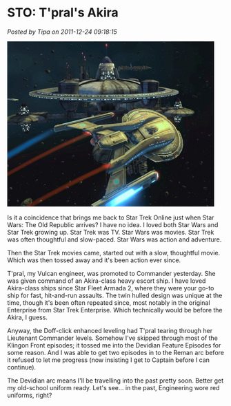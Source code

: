 # STO: T'pral's Akira

*Posted by Tipa on 2011-12-24 09:18:15*

[![](../../../uploads/2011/12/GameClient-2011-12-24-07-50-26-61-480x384.jpg "T'pral's Akira")](../../../uploads/2011/12/GameClient-2011-12-24-07-50-26-61.jpg)

Is it a coincidence that brings me back to Star Trek Online just when Star Wars: The Old Republic arrives? I have no idea. I loved both Star Wars and Star Trek growing up. Star Trek was TV. Star Wars was movies. Star Trek was often thoughtful and slow-paced. Star Wars was action and adventure.

Then the Star Trek movies came, started out with a slow, thoughtful movie. Which was then tossed away and it's been action ever since.

T'pral, my Vulcan engineer, was promoted to Commander yesterday. She was given command of an Akira-class heavy escort ship. I have loved Akira-class ships since Star Fleet Armada 2, where they were your go-to ship for fast, hit-and-run assaults. The twin hulled design was unique at the time, though it's been often repeated since, most notably in the original Enterprise from Star Trek Enterprise. Which technically would be before the Akira, I guess.

Anyway, the Doff-click enhanced leveling had T'pral tearing through her Lieutenant Commander levels. Somehow I've skipped through most of the Klingon Front episodes; it tossed me into the Devidian Feature Episodes for some reason. And I was able to get two episodes in to the Reman arc before it refused to let me progress (now insisting I get to Captain before I can continue).

The Devidian arc means I'll be travelling into the past pretty soon. Better get my old-school uniform ready. Let's see... in the past, Engineering wore red uniforms, right?

